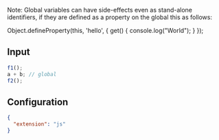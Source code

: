 
Note: Global variables can have side-effects even as stand-alone identifiers,
if they are defined as a property on the global this as follows:

Object.defineProperty(this, 'hello', { get() { console.log("World"); } });

## Input
```javascript input
f1();
a + b; // global
f2();
```

## Configuration
```json configuration
{
  "extension": "js"
}
```
